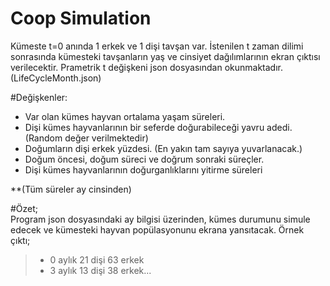 # Coop Simulation

Kümeste t=0 anında 1 erkek ve 1 dişi tavşan var. İstenilen t zaman dilimi sonrasında kümesteki tavşanların yaş ve cinsiyet dağılımlarının ekran çıktısı verilecektir.
Prametrik t değişkeni json dosyasından okunmaktadır. (LifeCycleMonth.json) 

#Değişkenler:

   - Var olan kümes hayvan ortalama yaşam süreleri.
   - Dişi kümes hayvanlarının bir seferde doğurabileceği yavru adedi. (Random değer verilmektedir)
   - Doğumların dişi erkek yüzdesi. (En yakın tam sayıya yuvarlanacak.)
   - Doğum öncesi, doğum süreci ve doğrum sonraki süreçler.
   - Dişi kümes hayvanlarının doğurganlıklarını yitirme süreleri

**(Tüm süreler ay cinsinden)

#Özet;   
Program json dosyasındaki ay bilgisi üzerinden, kümes durumunu simule edecek ve  kümesteki hayvan popülasyonunu ekrana yansıtacak.  Örnek çıktı;
   
   
   > - 0 aylık 21 dişi 63 erkek
   > - 3 aylık 13  dişi 38  erkek...
